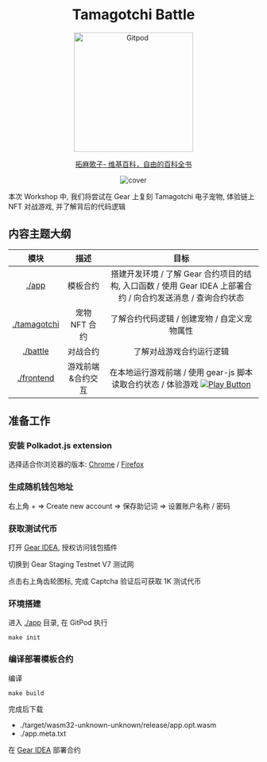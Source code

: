 <div align="center">

  # Tamagotchi Battle

  <a href="https://gitpod.io/#https://github.com/btwiuse/tamagotchi-battle" target="_blank">
    <img src="https://gitpod.io/button/open-in-gitpod.svg" width="240" alt="Gitpod">
  </a>

  [拓麻歌子- 维基百科，自由的百科全书](https://zh.wikipedia.org/zh-hans/塔麻可吉)

  ![cover](https://i.imgur.com/mgY2VVW.jpg)

</div>

本次 Workshop 中, 我们将尝试在 Gear 上复刻 Tamagotchi 电子宠物, 体验链上 NFT 对战游戏, 并了解背后的代码逻辑

## 内容主题大纲

| 模块 | 描述 | 目标 |
| :---: | :---: | :---: |
| [./app](./app) | 模板合约 | 搭建开发环境 / 了解 Gear 合约项目的结构, 入口函数 / 使用 Gear IDEA 上部署合约 / 向合约发送消息 / 查询合约状态 |
| [./tamagotchi](./tamagotchi) | 宠物 NFT 合约 | 了解合约代码逻辑 / 创建宠物 / 自定义宠物属性 |
| [./battle](./battle) | 对战合约 | 了解对战游戏合约运行逻辑 |
| [./frontend](./frontend) | 游戏前端&合约交互 | 在本地运行游戏前端 / 使用 gear-js 脚本读取合约状态 / 体验游戏 [![Play Button](https://img.icons8.com/material-rounded/24/000000/play--v1.png)](https://tamagotchi-battle.vercel.app) |

## 准备工作

### 安装 Polkadot.js extension

选择适合你浏览器的版本: [Chrome](https://chrome.google.com/webstore/detail/polkadot%7Bjs%7D-extension/mopnmbcafieddcagagdcbnhejhlodfdd) / [Firefox](https://addons.mozilla.org/en-US/firefox/addon/polkadot-js-extension/)

### 生成随机钱包地址

右上角 + => Create new account => 保存助记词 => 设置账户名称 / 密码

### 获取测试代币

打开 [Gear IDEA](https://idea.gear-tech.io/), 授权访问钱包插件

切换到 Gear Staging Testnet V7 测试网

点击右上角齿轮图标, 完成 Captcha 验证后可获取 1K 测试代币

### 环境搭建

进入 [./app](./app) 目录, 在 GitPod 执行

```
make init
```

### 编译部署模板合约

编译

```
make build
```

完成后下载

- ./target/wasm32-unknown-unknown/release/app.opt.wasm
- ./app.meta.txt

在 [Gear IDEA](https://idea.gear-tech.io/) 部署合约
